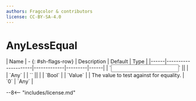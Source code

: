 ```yaml
---
authors: Fragcolor & contributors
license: CC-BY-SA-4.0
---
```



# AnyLessEqual

<div class="sh-parameters" markdown="1">
| Name | - {: #sh-flags-row} | Description | Default | Type |
|------|---------------------|-------------|---------|------|
| `<input>` || | | `Any` |
| `<output>` || | | `Bool` |
| `Value` |  | The value to test against for equality. | `0` | `Any` |

</div>



--8<-- "includes/license.md"
